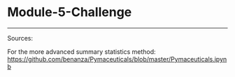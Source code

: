# Module-5-Challenge

______________________________________
Sources:

For the more advanced summary statistics method:
https://github.com/benanza/Pymaceuticals/blob/master/Pymaceuticals.ipynb
 
